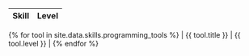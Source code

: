 | Skill | Level |
| ----- | ----- |
{% for tool in site.data.skills.programming_tools %}
| {{ tool.title }} | {{ tool.level }} |
{% endfor %}